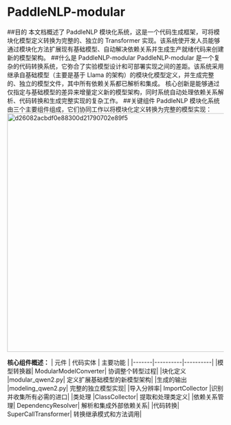 # PaddleNLP-modular
##目的
  本文档概述了 PaddleNLP 模块化系统，这是一个代码生成框架，可将模块化模型定义转换为完整的、独立的 Transformer 实现。该系统使开发人员能够通过模块化方法扩展现有基础模型、自动解决依赖关系并生成生产就绪代码来创建新的模型架构。
##什么是 PaddleNLP-modular
  PaddleNLP-modular 是一个复杂的代码转换系统，它弥合了实验模型设计和可部署实现之间的差距。该系统采用继承自基础模型（主要是基于 Llama 的架构）的模块化模型定义，并生成完整的、独立的模型文件，其中所有依赖关系都已解析和集成。
  核心创新是能够通过仅指定与基础模型的差异来增量定义新的模型架构，同时系统自动处理依赖关系解析、代码转换和生成完整实现的复杂工作。
##关键组件
PaddleNLP 模块化系统由三个主要组件组成，它们协同工作以将模块化定义转换为完整的模型实现：
<img width="1679" height="555" alt="d26082acbdf0e88300d21790702e89f5" src="https://github.com/user-attachments/assets/cedd60f1-425f-4304-8f96-119745f6c0bf" />

**核心组件概述：**
| 元件	| 代码实体	| 主要功能 |
|-------|----------|----------|
|模型转换器|	ModularModelConverter|	协调整个转型过程|
|块化定义	|modular_qwen2.py|	定义扩展基础模型的新模型架构|
|生成的输出	|modeling_qwen2.py|	完整的独立模型实现|
|导入分辨率|	ImportCollector	|识别并收集所有必需的进口|
|类处理	|ClassCollector|	提取和处理类定义|
|依赖关系管理|	DependencyResolver|	解析和集成外部依赖关系|
|代码转换|	SuperCallTransformer|	转换继承模式和方法调用|
